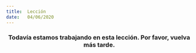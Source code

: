 ```yaml
---
title:  Lección
date:   04/06/2020
---
```


### <center>Todavía estamos trabajando en esta lección. Por favor, vuelva más tarde.</center>
